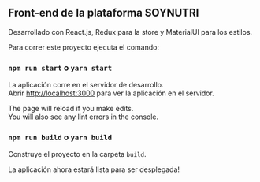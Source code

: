 ## Front-end de la plataforma SOYNUTRI

Desarrollado con React.js, Redux para la store y MaterialUI para los estilos.

Para correr este proyecto ejecuta el comando:

### `npm run start` o `yarn start`

La aplicación corre en el servidor de desarrollo.<br />
Abrir [http://localhost:3000](http://localhost:3000) para ver la aplicación en el servidor.

The page will reload if you make edits.<br />
You will also see any lint errors in the console.

### `npm run build` o `yarn build`

Construye el proyecto en la carpeta `build`.<br />

La aplicación ahora estará lista para ser desplegada!
